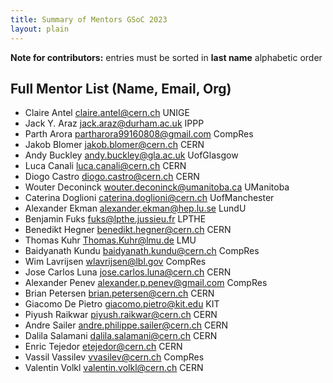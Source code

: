 ```yaml
---
title: Summary of Mentors GSoC 2023
layout: plain
---
```


**Note for contributors:** entries must be sorted in **last name** alphabetic order

## Full Mentor List (Name, Email, Org)
* Claire Antel [claire.antel@cern.ch](mailto:claire.antel@cern.ch) UNIGE
* Jack Y. Araz [jack.araz@durham.ac.uk](mailto:jack.araz@durham.ac.uk) IPPP
* Parth Arora [partharora99160808@gmail.com](mailto:partharora99160808@gmail.com) CompRes
* Jakob Blomer [jakob.blomer@cern.ch](mailto:jakob.blomer@cern.ch) CERN
* Andy Buckley [andy.buckley@gla.ac.uk](mailto:andy.buckley@gla.ac.uk) UofGlasgow
* Luca Canali [luca.canali@cern.ch](mailto:luca.canali@cern.ch) CERN
* Diogo Castro [diogo.castro@cern.ch](mailto:diogo.castro@cern.ch) CERN
* Wouter Deconinck [wouter.deconinck@umanitoba.ca](mailto:wouter.deconinck@umanitoba.ca) UManitoba
* Caterina Doglioni [caterina.doglioni@cern.ch](mailto:caterina.doglioni@cern.ch) UofManchester
* Alexander Ekman [alexander.ekman@hep.lu.se](mailto:alexander.ekman@hep.lu.se) LundU
* Benjamin Fuks [fuks@lpthe.jussieu.fr](mailto:fuks@lpthe.jussieu.fr) LPTHE
* Benedikt Hegner [benedikt.hegner@cern.ch](mailto:benedikt.hegner@cern.ch) CERN
* Thomas Kuhr [Thomas.Kuhr@lmu.de](mailto:Thomas.Kuhr@lmu.de) LMU
* Baidyanath Kundu [baidyanath.kundu@cern.ch](mailto:baidyanath.kundu@cern.ch) CompRes
* Wim Lavrijsen [wlavrijsen@lbl.gov](mailto:wlavrijsen@lbl.gov) CompRes
* Jose Carlos Luna [jose.carlos.luna@cern.ch](mailto:jose.carlos.luna@cern.ch) CERN
* Alexander Penev [alexander.p.penev@gmail.com](mailto:alexander.p.penev@gmail.com) CompRes
* Brian Petersen [brian.petersen@cern.ch](mailto:brian.petersen@cern.ch) CERN
* Giacomo De Pietro [giacomo.pietro@kit.edu](mailto:giacomo.pietro@kit.edu) KIT
* Piyush Raikwar [piyush.raikwar@cern.ch](mailto:piyush.raikwar@cern.ch) CERN
* Andre Sailer [andre.philippe.sailer@cern.ch](mailto:andre.philippe.sailer@cern.ch) CERN
* Dalila Salamani [dalila.salamani@cern.ch](mailto:dalila.salamani@cern.ch) CERN
* Enric Tejedor [etejedor@cern.ch](mailto:etejedor@cern.ch) CERN
* Vassil Vassilev [vvasilev@cern.ch](mailto:vvasilev@cern.ch) CompRes
* Valentin Volkl [valentin.volkl@cern.ch](mailto:valentin.volkl@cern.ch) CERN
